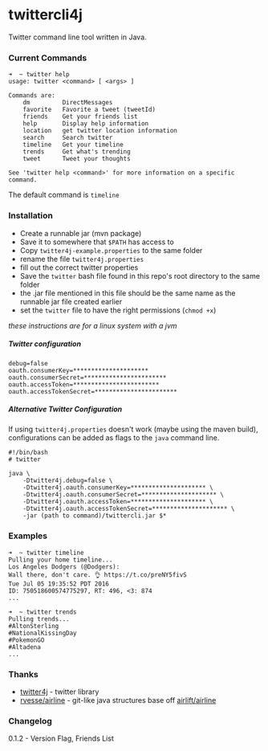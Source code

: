 # twittercli4j
Twitter command line tool written in Java.

### Current Commands
```
➜  ~ twitter help
usage: twitter <command> [ <args> ]

Commands are:
    dm         DirectMessages
    favorite   Favorite a tweet (tweetId)
    friends    Get your friends list
    help       Display help information
    location   get twitter location information
    search     Search twitter
    timeline   Get your timeline
    trends     Get what's trending
    tweet      Tweet your thoughts

See 'twitter help <command>' for more information on a specific command.
```

The default command is `timeline`

### Installation

- Create a runnable jar (mvn package)
- Save it to somewhere that `$PATH` has access to
- Copy `twitter4j-example.properties` to the same folder
 - rename the file `twitter4j.properties` 
 - fill out the correct twitter properties
- Save the `twitter` bash file found in this repo's root directory to the same folder
 - the .jar file mentioned in this file should be the same name as the runnable jar file created earlier
 - set the `twitter` file to have the right permissions (`chmod +x`)

*these instructions are for a linux system with a jvm*

##### Twitter configuration
```
debug=false
oauth.consumerKey=*********************
oauth.consumerSecret=***********************
oauth.accessToken=************************
oauth.accessTokenSecret=***********************
```

##### Alternative Twitter Configuration
If using `twitter4j.properties` doesn't work (maybe using the maven build), configurations can be added as flags to the `java` command line.

```
#!/bin/bash
# twitter

java \
	-Dtwitter4j.debug=false \
	-Dtwitter4j.oauth.consumerKey=********************* \
	-Dtwitter4j.oauth.consumerSecret=********************* \
	-Dtwitter4j.oauth.accessToken=********************* \
	-Dtwitter4j.oauth.accessTokenSecret=********************* \
    -jar (path to command)/twittercli.jar $*

```


### Examples

```
➜  ~ twitter timeline
Pulling your home timeline...
Los Angeles Dodgers (@Dodgers): 
Wall there, don't care. 👌 https://t.co/preNY5fivS
Tue Jul 05 19:35:52 PDT 2016
ID: 750518600574775297, RT: 496, <3: 874
...

➜  ~ twitter trends
Pulling trends...
#AltonSterling
#NationalKissingDay
#PokemonGO
#Altadena
...

```


### Thanks
- [twitter4j](https://github.com/yusuke/twitter4j) - twitter library
- [rvesse/airline](https://github.com/rvesse/airline) - git-like java structures base off [airlift/airline](https://github.com/airlift/airline)

### Changelog
0.1.2 - Version Flag, Friends List
